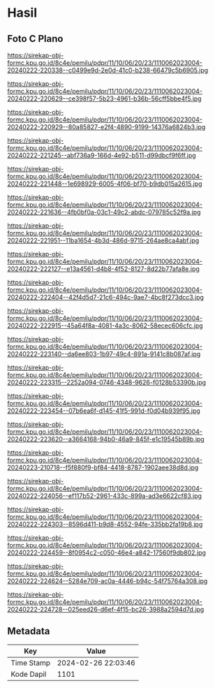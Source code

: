# Hasil

## Foto C Plano

https://sirekap-obj-formc.kpu.go.id/8c4e/pemilu/pdpr/11/10/06/20/23/1110062023004-20240222-220338--c0499e9d-2e0d-41c0-b238-66479c5b6905.jpg

https://sirekap-obj-formc.kpu.go.id/8c4e/pemilu/pdpr/11/10/06/20/23/1110062023004-20240222-220629--ce398f57-5b23-4961-b36b-56cff5bbe4f5.jpg

https://sirekap-obj-formc.kpu.go.id/8c4e/pemilu/pdpr/11/10/06/20/23/1110062023004-20240222-220929--80a85827-e2f4-4890-9199-14376a6824b3.jpg

https://sirekap-obj-formc.kpu.go.id/8c4e/pemilu/pdpr/11/10/06/20/23/1110062023004-20240222-221245--abf736a9-166d-4e92-b511-d99dbcf9f6ff.jpg

https://sirekap-obj-formc.kpu.go.id/8c4e/pemilu/pdpr/11/10/06/20/23/1110062023004-20240222-221448--1e698929-6005-4f06-bf70-b9db015a2615.jpg

https://sirekap-obj-formc.kpu.go.id/8c4e/pemilu/pdpr/11/10/06/20/23/1110062023004-20240222-221636--4fb0bf0a-03c1-49c2-abdc-079785c52f9a.jpg

https://sirekap-obj-formc.kpu.go.id/8c4e/pemilu/pdpr/11/10/06/20/23/1110062023004-20240222-221951--11ba1654-4b3d-486d-9715-264ae8ca4abf.jpg

https://sirekap-obj-formc.kpu.go.id/8c4e/pemilu/pdpr/11/10/06/20/23/1110062023004-20240222-222127--e13a4561-d4b8-4f52-8127-8d22b77afa8e.jpg

https://sirekap-obj-formc.kpu.go.id/8c4e/pemilu/pdpr/11/10/06/20/23/1110062023004-20240222-222404--42f4d5d7-21c6-494c-9ae7-4bc8f273dcc3.jpg

https://sirekap-obj-formc.kpu.go.id/8c4e/pemilu/pdpr/11/10/06/20/23/1110062023004-20240222-222915--45a64f8a-4081-4a3c-8062-58ecec606cfc.jpg

https://sirekap-obj-formc.kpu.go.id/8c4e/pemilu/pdpr/11/10/06/20/23/1110062023004-20240222-223140--da6ee803-1b97-49c4-891a-9141c8b087af.jpg

https://sirekap-obj-formc.kpu.go.id/8c4e/pemilu/pdpr/11/10/06/20/23/1110062023004-20240222-223315--2252a094-0746-4348-9626-f0128b53390b.jpg

https://sirekap-obj-formc.kpu.go.id/8c4e/pemilu/pdpr/11/10/06/20/23/1110062023004-20240222-223454--07b6ea6f-d145-41f5-991d-f0d04b939f95.jpg

https://sirekap-obj-formc.kpu.go.id/8c4e/pemilu/pdpr/11/10/06/20/23/1110062023004-20240222-223620--a3664168-94b0-46a9-845f-e1c19545b89b.jpg

https://sirekap-obj-formc.kpu.go.id/8c4e/pemilu/pdpr/11/10/06/20/23/1110062023004-20240223-210718--f5f880f9-bf84-4418-8787-1902aee38d8d.jpg

https://sirekap-obj-formc.kpu.go.id/8c4e/pemilu/pdpr/11/10/06/20/23/1110062023004-20240222-224056--ef117b52-2961-433c-899a-ad3e6622cf83.jpg

https://sirekap-obj-formc.kpu.go.id/8c4e/pemilu/pdpr/11/10/06/20/23/1110062023004-20240222-224303--8596d411-b9d8-4552-94fe-335bb2fa19b8.jpg

https://sirekap-obj-formc.kpu.go.id/8c4e/pemilu/pdpr/11/10/06/20/23/1110062023004-20240222-224459--8f0954c2-c050-46e4-a842-17560f9db802.jpg

https://sirekap-obj-formc.kpu.go.id/8c4e/pemilu/pdpr/11/10/06/20/23/1110062023004-20240222-224624--5284e709-ac0a-4446-b94c-54f75764a308.jpg

https://sirekap-obj-formc.kpu.go.id/8c4e/pemilu/pdpr/11/10/06/20/23/1110062023004-20240222-224728--025eed26-d6ef-4f15-bc26-3988a2594d7d.jpg


## Metadata

| Key        | Value               |
| ---------- | ------------------- |
| Time Stamp | 2024-02-26 22:03:46 |
| Kode Dapil | 1101                |



